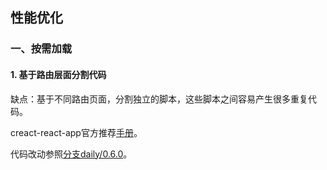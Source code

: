 
## 性能优化

### 一、按需加载

#### 1. 基于路由层面分割代码

缺点：基于不同路由页面，分割独立的脚本，这些脚本之间容易产生很多重复代码。

creact-react-app官方推荐[手册](https://serverless-stack.com/chapters/code-splitting-in-create-react-app.html)。

代码改动参照[分支daily/0.6.0](https://github.com/Bian2017/jobChat/commit/22e357f872f926aa80e9d22a0e24c30d2b71ba3c?diff=unified#diff-bd9c9dcd314f2d7df52935b3a6a4d504)。

